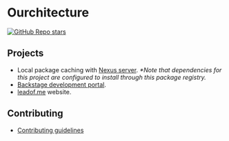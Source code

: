 # Ourchitecture

[![GitHub Repo stars](https://img.shields.io/github/stars/ourchitecture/monorepo)](https://github.com/ourchitecture/monorepo)

## Projects

- Local package caching with [Nexus server](./src/systems/dev/nexus/README.md). _\*Note that dependencies for this project are configured to install through this package registry._
- [Backstage development portal](./src/systems/dev/backstage/ourstage/README.md).
- [leadof.me](./src/systems/leadof/me/README.md) website.

## Contributing

- [Contributing guidelines](./.github/CONTRIBUTING.md)
